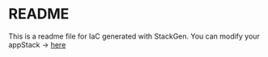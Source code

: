 # README
This is a readme file for IaC generated with StackGen.
You can modify your appStack -> [here](http://main.dev.stackgen.com/appstacks/46dac6fd-08cd-4166-8579-7e75157f971a)
